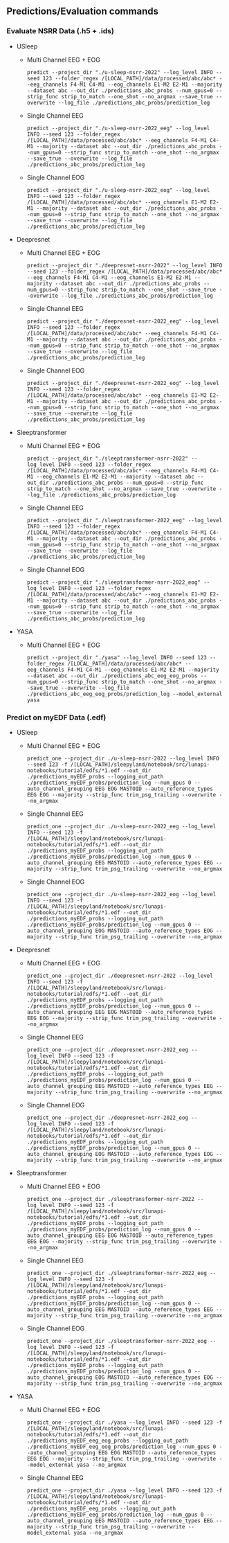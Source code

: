 ## Predictions/Evaluation commands

### Evaluate NSRR Data (.h5 + .ids)

- USleep
  - Multi Channel EEG + EOG
    ```
    predict --project_dir "./u-sleep-nsrr-2022" --log_level INFO --seed 123 --folder_regex /[LOCAL_PATH]/data/processed/abc/abc* --eeg_channels F4-M1 C4-M1 --eog_channels E1-M2 E2-M1 --majority --dataset abc --out_dir ./predictions_abc_probs --num_gpus=0 --strip_func strip_to_match --one_shot --no_argmax --save_true --overwrite --log_file ./predictions_abc_probs/prediction_log
    ```
  - Single Channel EEG
    ```
    predict --project_dir "./u-sleep-nsrr-2022_eeg" --log_level INFO --seed 123 --folder_regex /[LOCAL_PATH]/data/processed/abc/abc* --eeg_channels F4-M1 C4-M1 --majority --dataset abc --out_dir ./predictions_abc_probs --num_gpus=0 --strip_func strip_to_match --one_shot --no_argmax --save_true --overwrite --log_file ./predictions_abc_probs/prediction_log
    ```
  - Single Channel EOG
    ```
    predict --project_dir "./u-sleep-nsrr-2022_eog" --log_level INFO --seed 123 --folder_regex /[LOCAL_PATH]/data/processed/abc/abc* --eog_channels E1-M2 E2-M1 --majority --dataset abc --out_dir ./predictions_abc_probs --num_gpus=0 --strip_func strip_to_match --one_shot --no_argmax --save_true --overwrite --log_file ./predictions_abc_probs/prediction_log
    ```

- Deepresnet
  - Multi Channel EEG + EOG
    ```
    predict --project_dir "./deepresnet-nsrr-2022" --log_level INFO --seed 123 --folder_regex /[LOCAL_PATH]/data/processed/abc/abc* --eeg_channels F4-M1 C4-M1 --eog_channels E1-M2 E2-M1 --majority --dataset abc --out_dir ./predictions_abc_probs --num_gpus=0 --strip_func strip_to_match --one_shot --save_true --overwrite --log_file ./predictions_abc_probs/prediction_log 
    ```
  - Single Channel EEG
    ```
    predict --project_dir "./deepresnet-nsrr-2022_eeg" --log_level INFO --seed 123 --folder_regex /[LOCAL_PATH]/data/processed/abc/abc* --eeg_channels F4-M1 C4-M1 --majority --dataset abc --out_dir ./predictions_abc_probs --num_gpus=0 --strip_func strip_to_match --one_shot --no_argmax --save_true --overwrite --log_file ./predictions_abc_probs/prediction_log
    ```
  - Single Channel EOG
    ```
    predict --project_dir "./deepresnet-nsrr-2022_eog" --log_level INFO --seed 123 --folder_regex /[LOCAL_PATH]/data/processed/abc/abc* --eog_channels E1-M2 E2-M1 --majority --dataset abc --out_dir ./predictions_abc_probs --num_gpus=0 --strip_func strip_to_match --one_shot --no_argmax --save_true --overwrite --log_file ./predictions_abc_probs/prediction_log
    ```

- Sleeptransformer
  - Multi Channel EEG + EOG
    ```
    predict --project_dir "./sleeptransformer-nsrr-2022" --log_level INFO --seed 123 --folder_regex /[LOCAL_PATH]/data/processed/abc/abc* --eeg_channels F4-M1 C4-M1 --eog_channels E1-M2 E2-M1 --majority --dataset abc --out_dir ./predictions_abc_probs --num_gpus=0 --strip_func strip_to_match --one_shot --no_argmax --save_true --overwrite --log_file ./predictions_abc_probs/prediction_log
    ```
  - Single Channel EEG
    ```
    predict --project_dir "./sleeptransformer-2022_eeg" --log_level INFO --seed 123 --folder_regex /[LOCAL_PATH]/data/processed/abc/abc* --eeg_channels F4-M1 C4-M1 --majority --dataset abc --out_dir ./predictions_abc_probs --num_gpus=0 --strip_func strip_to_match --one_shot --no_argmax --save_true --overwrite --log_file ./predictions_abc_probs/prediction_log
    ```
  - Single Channel EOG
    ```
    predict --project_dir "./sleeptransformer-nsrr-2022_eog" --log_level INFO --seed 123 --folder_regex /[LOCAL_PATH]/data/processed/abc/abc* --eog_channels E1-M2 E2-M1 --majority --dataset abc --out_dir ./predictions_abc_probs --num_gpus=0 --strip_func strip_to_match --one_shot --no_argmax --save_true --overwrite --log_file ./predictions_abc_probs/prediction_log
    ```

- YASA
  - Multi Channel EEG + EOG
    ```
    predict --project_dir "./yasa" --log_level INFO --seed 123 --folder_regex /[LOCAL_PATH]/data/processed/abc/abc* --eeg_channels F4-M1 C4-M1 --eog_channels E1-M2 E2-M1 --majority --dataset abc --out_dir ./predictions_abc_eeg_eog_probs --num_gpus=0 --strip_func strip_to_match --one_shot --no_argmax --save_true --overwrite --log_file ./predictions_abc_eeg_eog_probs/prediction_log --model_external yasa
    ```

[//]: # (  - Single Channel EEG)

[//]: # (    ```)

[//]: # (    predict --project_dir "./yasa" --log_level INFO --seed 123 --folder_regex /[LOCAL_PATH]/data/processed/abc/abc* --eeg_channels F4-M1 C4-M1 --majority --dataset abc --out_dir ./predictions_abc_eeg_probs --num_gpus=0 --strip_func strip_to_match --one_shot --no_argmax --save_true --overwrite --log_file ./predictions_abc_eeg_probs/prediction_log --model_external yasa)

[//]: # (    ```)

### Predict on myEDF Data (.edf)

- USleep
  - Multi Channel EEG + EOG
    ```
    predict_one --project_dir ./u-sleep-nsrr-2022 --log_level INFO --seed 123 -f /[LOCAL_PATH]/sleepyland/notebook/src/lunapi-notebooks/tutorial/edfs/*1.edf --out_dir ./predictions_myEDF_probs --logging_out_path ./predictions_myEDF_probs/prediction_log --num_gpus 0 --auto_channel_grouping EEG EOG MASTOID --auto_reference_types EEG EOG --majority --strip_func trim_psg_trailing --overwrite --no_argmax
    ```
  - Single Channel EEG
    ```
    predict_one --project_dir ./u-sleep-nsrr-2022_eeg --log_level INFO --seed 123 -f /[LOCAL_PATH]/sleepyland/notebook/src/lunapi-notebooks/tutorial/edfs/*1.edf --out_dir ./predictions_myEDF_probs --logging_out_path ./predictions_myEDF_probs/prediction_log --num_gpus 0 --auto_channel_grouping EEG MASTOID --auto_reference_types EEG --majority --strip_func trim_psg_trailing --overwrite --no_argmax
    ```
  - Single Channel EOG
    ```
    predict_one --project_dir ./u-sleep-nsrr-2022_eog --log_level INFO --seed 123 -f /[LOCAL_PATH]/sleepyland/notebook/src/lunapi-notebooks/tutorial/edfs/*1.edf --out_dir ./predictions_myEDF_probs --logging_out_path ./predictions_myEDF_probs/prediction_log --num_gpus 0 --auto_channel_grouping EOG MASTOID --auto_reference_types EOG --majority --strip_func trim_psg_trailing --overwrite --no_argmax
    ```

- Deepresnet
  - Multi Channel EEG + EOG
    ```
    predict_one --project_dir ./deepresnet-nsrr-2022 --log_level INFO --seed 123 -f /[LOCAL_PATH]/sleepyland/notebook/src/lunapi-notebooks/tutorial/edfs/*1.edf --out_dir ./predictions_myEDF_probs --logging_out_path ./predictions_myEDF_probs/prediction_log --num_gpus 0 --auto_channel_grouping EEG EOG MASTOID --auto_reference_types EEG EOG --majority --strip_func trim_psg_trailing --overwrite --no_argmax
    ```
  - Single Channel EEG
    ```
    predict_one --project_dir ./deepresnet-nsrr-2022_eeg --log_level INFO --seed 123 -f /[LOCAL_PATH]/sleepyland/notebook/src/lunapi-notebooks/tutorial/edfs/*1.edf --out_dir ./predictions_myEDF_probs --logging_out_path ./predictions_myEDF_probs/prediction_log --num_gpus 0 --auto_channel_grouping EEG MASTOID --auto_reference_types EEG --majority --strip_func trim_psg_trailing --overwrite --no_argmax
    ```
  - Single Channel EOG
    ```
    predict_one --project_dir ./deepresnet-nsrr-2022_eog --log_level INFO --seed 123 -f /[LOCAL_PATH]/sleepyland/notebook/src/lunapi-notebooks/tutorial/edfs/*1.edf --out_dir ./predictions_myEDF_probs --logging_out_path ./predictions_myEDF_probs/prediction_log --num_gpus 0 --auto_channel_grouping EOG MASTOID --auto_reference_types EOG --majority --strip_func trim_psg_trailing --overwrite --no_argmax
    ```

- Sleeptransformer
  - Multi Channel EEG + EOG
    ```
    predict_one --project_dir ./sleeptransformer-nsrr-2022 --log_level INFO --seed 123 -f /[LOCAL_PATH]/sleepyland/notebook/src/lunapi-notebooks/tutorial/edfs/*1.edf --out_dir ./predictions_myEDF_probs --logging_out_path ./predictions_myEDF_probs/prediction_log --num_gpus 0 --auto_channel_grouping EEG EOG MASTOID --auto_reference_types EEG EOG --majority --strip_func trim_psg_trailing --overwrite --no_argmax
    ```
  - Single Channel EEG
    ```
    predict_one --project_dir ./sleeptransformer-nsrr-2022_eeg --log_level INFO --seed 123 -f /[LOCAL_PATH]/sleepyland/notebook/src/lunapi-notebooks/tutorial/edfs/*1.edf --out_dir ./predictions_myEDF_probs --logging_out_path ./predictions_myEDF_probs/prediction_log --num_gpus 0 --auto_channel_grouping EEG MASTOID --auto_reference_types EEG --majority --strip_func trim_psg_trailing --overwrite --no_argmax
    ```
  - Single Channel EOG
    ```
    predict_one --project_dir ./sleeptransformer-nsrr-2022_eog --log_level INFO --seed 123 -f /[LOCAL_PATH]/sleepyland/notebook/src/lunapi-notebooks/tutorial/edfs/*1.edf --out_dir ./predictions_myEDF_probs --logging_out_path ./predictions_myEDF_probs/prediction_log --num_gpus 0 --auto_channel_grouping EOG MASTOID --auto_reference_types EOG --majority --strip_func trim_psg_trailing --overwrite --no_argmax
    ```

- YASA
  - Multi Channel EEG + EOG
    ```
    predict_one --project_dir ./yasa --log_level INFO --seed 123 -f /[LOCAL_PATH]/sleepyland/notebook/src/lunapi-notebooks/tutorial/edfs/*1.edf --out_dir ./predictions_myEDF_eeg_eog_probs --logging_out_path ./predictions_myEDF_eeg_eog_probs/prediction_log --num_gpus 0 --auto_channel_grouping EEG EOG MASTOID --auto_reference_types EEG EOG --majority --strip_func trim_psg_trailing --overwrite --model_external yasa --no_argmax
    ```
  - Single Channel EEG
    ```
    predict_one --project_dir ./yasa --log_level INFO --seed 123 -f /[LOCAL_PATH]/sleepyland/notebook/src/lunapi-notebooks/tutorial/edfs/*1.edf --out_dir ./predictions_myEDF_eeg_probs --logging_out_path ./predictions_myEDF_eeg_probs/prediction_log --num_gpus 0 --auto_channel_grouping EEG MASTOID --auto_reference_types EEG --majority --strip_func trim_psg_trailing --overwrite --model_external yasa --no_argmax
    ```